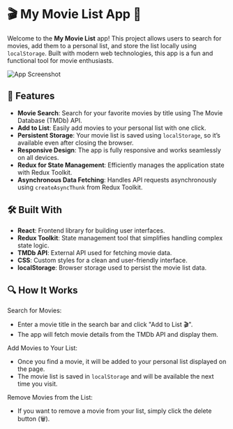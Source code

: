 # 🎬 My Movie List App 🍿

Welcome to the **My Movie List** app! This project allows users to search for movies, add them to a personal list, and store the list locally using `localStorage`. Built with modern web technologies, this app is a fun and functional tool for movie enthusiasts.

![App Screenshot](https://raw.githubusercontent.com/CodeFiroz/movie-list-app/main/preview.jpeg)

## 🚀 Features

- **Movie Search**: Search for your favorite movies by title using The Movie Database (TMDb) API.
- **Add to List**: Easily add movies to your personal list with one click.
- **Persistent Storage**: Your movie list is saved using `localStorage`, so it’s available even after closing the browser.
- **Responsive Design**: The app is fully responsive and works seamlessly on all devices.
- **Redux for State Management**: Efficiently manages the application state with Redux Toolkit.
- **Asynchronous Data Fetching**: Handles API requests asynchronously using `createAsyncThunk` from Redux Toolkit.

## 🛠️ Built With

- **React**: Frontend library for building user interfaces.
- **Redux Toolkit**: State management tool that simplifies handling complex state logic.
- **TMDb API**: External API used for fetching movie data.
- **CSS**: Custom styles for a clean and user-friendly interface.
- **localStorage**: Browser storage used to persist the movie list data.

## 🔍 How It Works
Search for Movies:
-  Enter a movie title in the search bar and click "Add to List 🎬".
-  The app will fetch movie details from the TMDb API and display them.

Add Movies to Your List:
- Once you find a movie, it will be added to your personal list displayed on the page.
- The movie list is saved in `localStorage` and will be available the next time you visit.

Remove Movies from the List:
- If you want to remove a movie from your list, simply click the delete button (🗑️).
